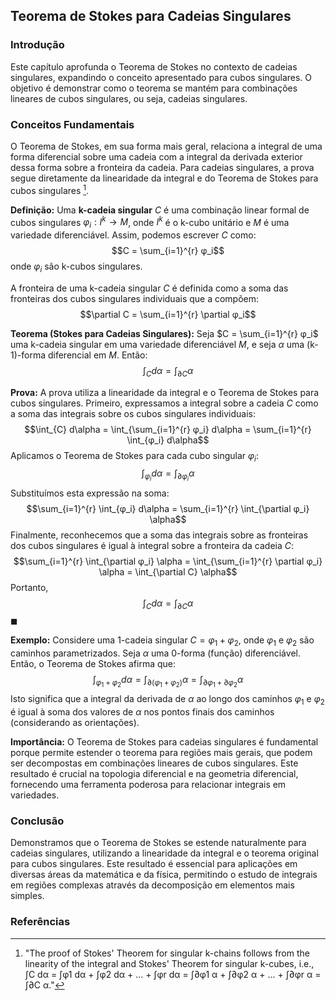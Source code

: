 ## Teorema de Stokes para Cadeias Singulares

### Introdução
Este capítulo aprofunda o Teorema de Stokes no contexto de cadeias singulares, expandindo o conceito apresentado para cubos singulares. O objetivo é demonstrar como o teorema se mantém para combinações lineares de cubos singulares, ou seja, cadeias singulares.

### Conceitos Fundamentais
O Teorema de Stokes, em sua forma mais geral, relaciona a integral de uma forma diferencial sobre uma cadeia com a integral da derivada exterior dessa forma sobre a fronteira da cadeia. Para cadeias singulares, a prova segue diretamente da linearidade da integral e do Teorema de Stokes para cubos singulares [^1].

**Definição:** Uma **k-cadeia singular** $C$ é uma combinação linear formal de cubos singulares $φ_i: I^k → M$, onde $I^k$ é o k-cubo unitário e $M$ é uma variedade diferenciável. Assim, podemos escrever $C$ como:
$$C = \sum_{i=1}^{r} φ_i$$
onde $φ_i$ são k-cubos singulares.

A fronteira de uma k-cadeia singular $C$ é definida como a soma das fronteiras dos cubos singulares individuais que a compõem:
$$\partial C = \sum_{i=1}^{r} \partial φ_i$$

**Teorema (Stokes para Cadeias Singulares):** Seja $C = \sum_{i=1}^{r} φ_i$ uma k-cadeia singular em uma variedade diferenciável $M$, e seja $\alpha$ uma (k-1)-forma diferencial em $M$. Então:
$$\int_{C} d\alpha = \int_{\partial C} \alpha$$

**Prova:**
A prova utiliza a linearidade da integral e o Teorema de Stokes para cubos singulares. Primeiro, expressamos a integral sobre a cadeia $C$ como a soma das integrais sobre os cubos singulares individuais:
$$\int_{C} d\alpha = \int_{\sum_{i=1}^{r} φ_i} d\alpha = \sum_{i=1}^{r} \int_{φ_i} d\alpha$$
Aplicamos o Teorema de Stokes para cada cubo singular $φ_i$:
$$\int_{φ_i} d\alpha = \int_{\partial φ_i} \alpha$$
Substituímos esta expressão na soma:
$$\sum_{i=1}^{r} \int_{φ_i} d\alpha = \sum_{i=1}^{r} \int_{\partial φ_i} \alpha$$
Finalmente, reconhecemos que a soma das integrais sobre as fronteiras dos cubos singulares é igual à integral sobre a fronteira da cadeia $C$:
$$\sum_{i=1}^{r} \int_{\partial φ_i} \alpha = \int_{\sum_{i=1}^{r} \partial φ_i} \alpha = \int_{\partial C} \alpha$$
Portanto,
$$\int_{C} d\alpha = \int_{\partial C} \alpha$$
$\blacksquare$

**Exemplo:** Considere uma 1-cadeia singular $C = φ_1 + φ_2$, onde $φ_1$ e $φ_2$ são caminhos parametrizados. Seja $\alpha$ uma 0-forma (função) diferenciável. Então, o Teorema de Stokes afirma que:
$$\int_{φ_1 + φ_2} d\alpha = \int_{\partial (φ_1 + φ_2)} \alpha = \int_{\partial φ_1 + \partial φ_2} \alpha$$
Isto significa que a integral da derivada de $\alpha$ ao longo dos caminhos $φ_1$ e $φ_2$ é igual à soma dos valores de $\alpha$ nos pontos finais dos caminhos (considerando as orientações).

**Importância:**
O Teorema de Stokes para cadeias singulares é fundamental porque permite estender o teorema para regiões mais gerais, que podem ser decompostas em combinações lineares de cubos singulares. Este resultado é crucial na topologia diferencial e na geometria diferencial, fornecendo uma ferramenta poderosa para relacionar integrais em variedades.

### Conclusão
Demonstramos que o Teorema de Stokes se estende naturalmente para cadeias singulares, utilizando a linearidade da integral e o teorema original para cubos singulares. Este resultado é essencial para aplicações em diversas áreas da matemática e da física, permitindo o estudo de integrais em regiões complexas através da decomposição em elementos mais simples.

### Referências
[^1]:  "The proof of Stokes\' Theorem for singular k-chains follows from the linearity of the integral and Stokes\' Theorem for singular k-cubes, i.e., ∫C dα = ∫φ1 dα + ∫φ2 dα + ... + ∫φr dα = ∫∂φ1 α + ∫∂φ2 α + ... + ∫∂φr α = ∫∂C α."
<!-- END -->